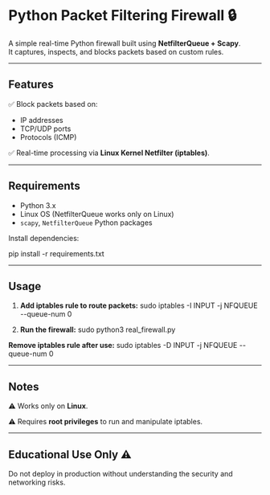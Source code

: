 # Python Packet Filtering Firewall 🔒

A simple real-time Python firewall built using **NetfilterQueue + Scapy**.  
It captures, inspects, and blocks packets based on custom rules.

---

## Features

✅ Block packets based on:
- IP addresses
- TCP/UDP ports
- Protocols (ICMP)

✅ Real-time processing via **Linux Kernel Netfilter (iptables)**.

---

## Requirements

- Python 3.x
- Linux OS (NetfilterQueue works only on Linux)
- `scapy`, `NetfilterQueue` Python packages

Install dependencies:

pip install -r requirements.txt

---

## Usage

1. **Add iptables rule to route packets:** sudo iptables -I INPUT -j NFQUEUE --queue-num 0

 2. **Run the firewall:**  sudo python3 real_firewall.py
 
 **Remove iptables rule after use:** sudo iptables -D INPUT -j NFQUEUE --queue-num 0

---

## Notes

⚠️ Works only on **Linux**.

⚠️ Requires **root privileges** to run and manipulate iptables.

---

## Educational Use Only ⚠️

Do not deploy in production without understanding the security and networking risks.



